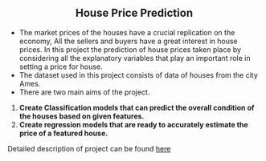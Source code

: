 
<h2><center>House Price Prediction</center></h2>
<ul>
   <li>The market prices of the houses have a crucial replication on the economy, All the sellers 
and buyers have a great interest in house prices. In this project the prediction of house 
prices taken place by considering all the explanatory variables that play an important role 
in setting a price for house. </li>
   <li>The dataset used in this project consists of data of houses from the city Ames.  </li>
   <li>There are two main aims of the project. </li>
</ul>
<ol>
  <li><b>Create Classification models that can predict the overall condition of the houses based on given features.</b></li>
  <li><b>Create regression models that are ready to accurately estimate the price of a featured house.</b></li>
 </ol>
 
 Detailed description of project can be found [here](https://github.com/Jhansi-27/Projects-Machinelearning-DeepLearning/blob/main/R%20(Machine%20Learning)/HousePrice_Prediction/MA321%20Group%2011%20Course%20Work.pdf)
